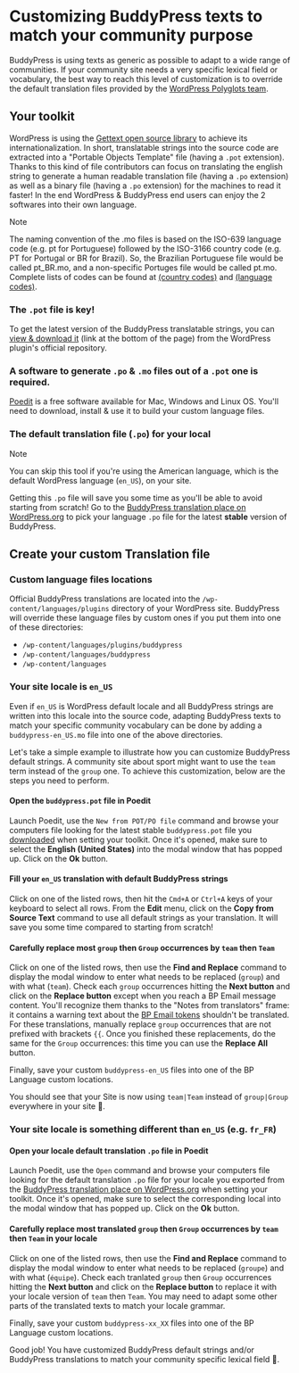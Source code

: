 # Customizing BuddyPress texts to match your community purpose


BuddyPress is using texts as generic as possible to adapt to a wide range of communities. If your community site needs a very specific lexical field or vocabulary, the best way to reach this level of customization is to override the default translation files provided by the [WordPress Polyglots team](https://translate.wordpress.org/projects/wp-plugins/buddypress/).

## Your toolkit

WordPress is using the [Gettext open source library](https://www.php.net/manual/en/intro.gettext.php) to achieve its internationalization. In short, translatable strings into the source code are extracted into a "Portable Objects Template" file (having a `.pot` extension). Thanks to this kind of file contributors can focus on translating the english string to generate a human readable translation file (having a `.po` extension) as well as a binary file (having a `.po` extension) for the machines to read it faster! In the end WordPress & BuddyPress end users can enjoy the 2 softwares into their own language.

> [!NOTE]
> The naming convention of the .mo files is based on the ISO-639 language code (e.g. pt for Portuguese) followed by the ISO-3166 country code (e.g. PT for Portugal or BR for Brazil). So, the Brazilian Portuguese file would be called pt_BR.mo, and a non-specific Portuges file would be called pt.mo. Complete lists of codes can be found at [(country codes)](https://www.gnu.org/savannah-checkouts/gnu/gettext/manual/gettext.html#Country-Codes) and [(language codes)](https://www.gnu.org/savannah-checkouts/gnu/gettext/manual/gettext.html#Language-Codes).

### The `.pot` file is key!

To get the latest version of the BuddyPress translatable strings, you can [view & download it](https://plugins.trac.wordpress.org/browser/buddypress/trunk/buddypress.pot) (link at the bottom of the page) from the WordPress plugin's official repository.

### A software to generate `.po` & `.mo` files out of a `.pot` one is required.

[Poedit](https://poedit.net/wordpress) is a free software available for Mac, Windows and Linux OS. You'll need to download, install & use it to build your custom language files.

### The default translation file (`.po`) for your local

> [!NOTE]
> You can skip this tool if you're using the American language, which is the default WordPress language (`en_US`), on your site.

Getting this `.po` file will save you some time as you'll be able to avoid starting from scratch! Go to the [BuddyPress translation place on WordPress.org](https://translate.wordpress.org/projects/wp-plugins/buddypress/) to pick your language `.po` file for the latest **stable** version of BuddyPress.
## Create your custom Translation file

### Custom language files locations

Official BuddyPress translations are located into the `/wp-content/languages/plugins` directory of your WordPress site. BuddyPress will override these language files by custom ones if you put them into one of these directories:
 
- `/wp-content/languages/plugins/buddypress`
- `/wp-content/languages/buddypress`
- `/wp-content/languages`

### Your site locale is `en_US`

Even if `en_US` is WordPress default locale and all BuddyPress strings are written into this locale into the source code, adapting BuddyPress texts to match your specific community vocabulary can be done by adding a `buddypress-en_US.mo` file into one of the above directories.

Let's take a simple example to illustrate how you can customize BuddyPress default strings. A community site about sport might want to use the `team` term instead of the `group` one. To achieve this customization, below are the steps you need to perform.

#### Open the `buddypress.pot` file in Poedit

Launch Poedit, use the `New from POT/PO file` command and browse your computers file looking for the latest stable `buddypress.pot` file you [downloaded](https://plugins.trac.wordpress.org/browser/buddypress/trunk/buddypress.pot) when setting your toolkit. Once it's opened, make sure to select the **English (United States)** into the modal window that has popped up. Click on the **Ok** button.

#### Fill your `en_US` translation with default BuddyPress strings

Click on one of the listed rows, then hit the `Cmd+A` or `Ctrl+A` keys of your keyboard to select all rows. From the **Edit** menu, click on the **Copy from Source Text** command to use all default strings as your translation. It will save you some time compared to starting from scratch!

#### Carefully replace most `group` then `Group` occurrences by `team` then `Team`

Click on one of the listed rows, then use the **Find and Replace** command to display the modal window to enter what needs to be replaced (`group`) and with what (`team`). Check each `group` occurrences hitting the **Next button** and click on the **Replace button** except when you reach a BP Email message content. You'll recognize them thanks to the "Notes from translators" frame: it contains a warning text about the [BP Email tokens](https://github.com/buddypress/buddypress/blob/master/docs/user/administration/emails/tokens.md) shouldn't be translated. For these translations, manually replace `group` occurrences that are not prefixed with brackets `{{`.
Once you finished these replacements, do the same for the `Group` occurrences: this time you can use the **Replace All** button.

Finally, save your custom `buddypress-en_US` files into one of the BP Language custom locations.

You should see that your Site is now using `team|Team` instead of `group|Group` everywhere in your site 🙌.

### Your site locale is something different than `en_US` (e.g. `fr_FR`)

#### Open your locale default translation `.po` file in Poedit
Launch Poedit, use the `Open` command and browse your computers file looking for the default translation `.po` file for your locale you exported from the [BuddyPress translation place on WordPress.org](https://translate.wordpress.org/projects/wp-plugins/buddypress/) when setting your toolkit. Once it's opened, make sure to select the corresponding local into the modal window that has popped up. Click on the **Ok** button.

#### Carefully replace most translated `group` then `Group` occurrences by `team` then `Team` in your locale
Click on one of the listed rows, then use the **Find and Replace** command to display the modal window to enter what needs to be replaced (`groupe`) and with what (`équipe`). Check each tranlated `group` then `Group` occurrences hitting the **Next button** and click on the **Replace button** to replace it with your locale version of `team` then `Team`. You may need to adapt some other parts of the translated texts to match your locale grammar.

Finally, save your custom `buddypress-xx_XX` files into one of the BP Language custom locations.

Good job! You have customized BuddyPress default strings and/or BuddyPress translations to match your community specific lexical field 💪. 
